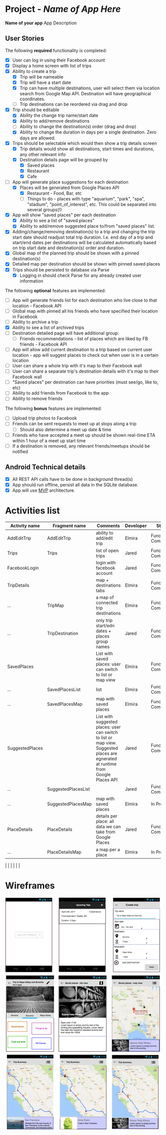 # Project  - *Name of App Here*

**Name of your app** App Description

## User Stories

The following **required** functionality is completed:

* [x] User can log in using their Facebook account
* [x] Display a home screen with list of trips
* [x] Ability to create a trip
    * [x] Trip will be nameable
    * [x] Trip will have a start date
    * [x] Trip can have multiple destinations, user will select them via location search from Google Map API. Destination will have geographical coordinates.
    * [ ] Trip destinations can be reordered via drag and drop
* [x] Trip should be editable
    * [x] Ability the change trip name/start date
    * [x] Ability to add/remove destinations
    * [ ] Ability to change the destination(s) order (drag and drop)
    * [x] Ability to change the duration in days per a single destination. Zero days are allowed.
* [x] Trips should be selectable which would then show a trip details screen
    * [x] Trip details would show all destinations, start times and durations, any other relevant info
    * [x] Destination details page will be grouped by
      * [x] Saved places
      * [x] Restaurant
      * [x] Cafe
* [ ] App will generate place suggestions for each destination
    * [x] Places will be generated from Google Places API 
      * [x] Restaurant - Food, Bar, etc
      * [ ] Things to do - places with type "aquarium", "park", "spa", "stadium", "point_of_interest", etc. This could be separated into several groups(!)       
* [x] App will show "saved places" per each destination    
    * [x] Ability to see a list of "saved places"
    * [x] Ability to add/remove suggested place to/from "saved places" list.
* [x] Adding/change/removing destination(s) to a trip and changing the trip start date should readjust total trip duration. I.e. end day of a trip and start/end dates per destinations will be calculated automatically based on trip start date and destination(s) order and duration. 
* [x] Global map of the planned trip should be shown with a pinned destination(s)
* [x] Detailed map per destination should be shown with pinned saved places
* [x] Trips should be persisted to database via Parse
    * [x] Logging in should check Parse for any already created user information

The following **optional** features are implemented:
* [ ] App will generate friends list for each destination who live close to that location - Facebook API
* [ ] Global map with pinned all his friends who have specified their location in Facebook
* [ ] Ability to archive a trip
* [x] Ability to see a list of archived trips
* [ ] Destination detailed page will have additional group:
   * [ ] Friends recommendations - list of places which are liked by FB friends - Facebook API
* [ ] App will allow add current destination to a trip based on current user location - app will suggest places to check out when user is in a certain location
* [ ] User can share a whole trip with it's map to their Facebook wall
* [ ] User can share a separate trip's destination details with it's map to their Facebook wall
* [ ] "Saved places" per destination can have priorities (must see/go, like to, etc)
* [ ] Ability to add friends from Facebook to the app 
* [ ] Ability to remove friends

The following **bonus** features are implemented:
* [ ] Upload trip photos to Facebook
* [ ] Friends can be sent requests to meet up at stops along a trip
    * [ ] Should also determine a meet up date & time
* [ ] Friends who have accepted a meet up should be shown real-time ETA within 1 hour of a meet up start time
* [ ] If a destination is removed, any relevant friends/meetups should be notified 

## Android Technical details
* [x] All REST API calls have to be done in background thread(s)
* [x] App should  run offline, persist all data in the SQLite database.
* [x] App will use [MVP](https://github.com/googlesamples/android-architecture/tree/todo-mvp-contentproviders/) architecture.

# Activities list

| Activity name | Fragment name | Comments | Developer | Status |
| ------------- | ------------- | ---------- | ---------- | ----- | 
| AddEditTrip | AddEditTrip | ability to add/edit trip | Elmira | Functionally Complete |
| Trips | Trips | list of open trips | Jared | Functionally Complete |
| FacebookLogin |  | login with facebook account | Jared | Functionally Complete |
| TripDetails| | map + destinations tabs | Elmira | Functionally Complete |
| ... | TripMap | a map of connected trip destinations | Elmira | Functionally Complete |
| ... | TripDestination | only trip start/edn dates + places group names | Jared | Functionally Complete |
| SavedPlaces |  | List with saved places: user can switch to list or map view | Elmira | Functionally Complete |
| ... | SavedPlacesList | list | Elmira | Functionally Complete |
| ... | SavedPlacesMap | map with saved places | Elmira | Functionally Complete |
| SuggestedPlaces |  | List with suggested places: user can switch to list or map view. Suggested places are egnerated at runtime from Google Places API | Jared | Functionally Complete |
| ... | SuggestedPlacesList |  | Jared | Functionally Complete |
| ... | SuggestedPlacesMap | map with saved places | Elmira | In Progress |
| PlaceDetails | PlaceDetails | details per place: all data we can take from Google Places | Jared | Functionally Complete |
| ... | PlaceDetailsMap | a map per a place | Elmira | In Progress |

|  |  |  |  |  |

# Wireframes

<img src="https://github.com/DroidDevs/trip-planner/blob/master/page1-3.png"  title="" />
<img src="https://github.com/DroidDevs/trip-planner/blob/master/pages%204-6.png"  title="" />
<img src="https://github.com/DroidDevs/trip-planner/blob/master/pages7-9.png"  title="" />



